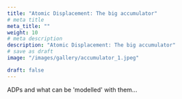 ```yaml
---
title: "Atomic Displacement: The big accumulator"
# meta title
meta_title: ""
weight: 10
# meta description
description: "Atomic Displacement: The big accumulator"
# save as draft
image: "/images/gallery/accumulator_1.jpeg"

draft: false
---
```


ADPs and what can be 'modelled' with them...

